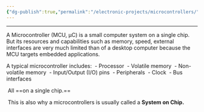```yaml
---
{"dg-publish":true,"permalink":"/electronic-projects/microcontrollers/"}
---
```


---
A Microcontroller (MCU, μC) is a small computer system on a single chip. But its resources and capabilities such as memory, speed, external interfaces are very much limited than of a desktop computer because the MCU targets embedded applications.

A typical microcontroller includes:
 - Processor
 - Volatile memory
 - Non-volatile memory
 - Input/Output (I/O) pins
 - Peripherals
 - Clock
 - Bus interfaces

 All ==on a single chip.==

 This is also why a microcontrollers is usually called a **System on Chip.**